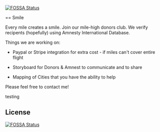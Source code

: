 [![FOSSA Status](https://app.fossa.com/api/projects/git%2Bgithub.com%2Fcarloskcheung%2FS-mile.svg?type=shield)](https://app.fossa.com/projects/git%2Bgithub.com%2Fcarloskcheung%2FS-mile?ref=badge_shield)

== Smile

Every mile creates a smile. Join our mile-high donors club. We verify recipents (hopefully) using Amnesty International Database. 

Things we are working on:

* Paypal or Stripe integration for extra cost - if miles can't cover entire flight

* Storyboard for Donors & Amnest to communicate and to share 

* Mapping of Cities that you have the ability to help 


Please feel free to contact me! 

testing


## License
[![FOSSA Status](https://app.fossa.com/api/projects/git%2Bgithub.com%2Fcarloskcheung%2FS-mile.svg?type=large)](https://app.fossa.com/projects/git%2Bgithub.com%2Fcarloskcheung%2FS-mile?ref=badge_large)